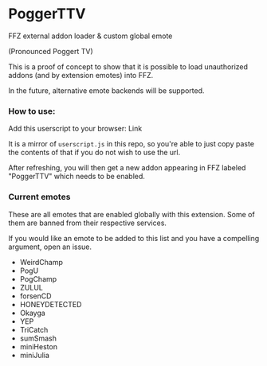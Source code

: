 # PoggerTTV
FFZ external addon loader &amp; custom global emote 

(Pronounced Poggert TV)

This is a proof of concept to show that it is possible to load unauthorized addons (and by extension emotes) into FFZ.

In the future, alternative emote backends will be supported.

### How to use:

Add this userscript to your browser: Link

It is a mirror of `userscript.js` in this repo, so you're able to just copy paste the contents of that if you do not wish to use the url.

After refreshing, you will then get a new addon appearing in FFZ labeled "PoggerTTV" which needs to be enabled.

### Current emotes

These are all emotes that are enabled globally with this extension. Some of them are banned from their respective services.

If you would like an emote to be added to this list and you have a compelling argument, open an issue.

- WeirdChamp
- PogU
- PogChamp
- ZULUL
- forsenCD
- HONEYDETECTED
- Okayga
- YEP
- TriCatch
- sumSmash
- miniHeston
- miniJulia